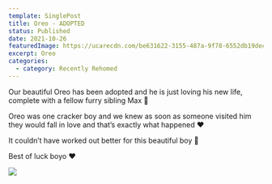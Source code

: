 ```yaml
---
template: SinglePost
title: Oreo - ADOPTED
status: Published
date: 2021-10-26
featuredImage: https://ucarecdn.com/be631622-3155-487a-9f78-6552db19decd/-/crop/278x180/0,17/-/preview/
excerpt: Oreo
categories:
  - category: Recently Rehomed
---
```

Our beautiful Oreo has been adopted and he is just loving his new life, complete with a fellow furry sibling Max 🐾

Oreo was one cracker boy and we knew as soon as someone visited him they would fall in love and that’s exactly what happened ❤️

It couldn’t have worked out better for this beautiful boy 🐶

Best of luck boyo ❤️

![](https://ucarecdn.com/b4f93122-2ed8-48ca-b28c-ee92162a4186/)